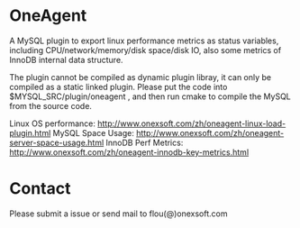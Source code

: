 # OneAgent

A MySQL plugin to export linux performance metrics as status variables, including CPU/network/memory/disk space/disk IO, also some metrics of InnoDB internal data structure.

The plugin cannot be compiled as dynamic plugin libray, it can only be compiled as a static linked plugin. Please put the code into $MYSQL_SRC/plugin/oneagent , and then run cmake to compile the MySQL from the source code.

Linux OS performance: http://www.onexsoft.com/zh/oneagent-linux-load-plugin.html
MySQL Space Usage: http://www.onexsoft.com/zh/oneagent-server-space-usage.html
InnoDB Perf Metrics: http://www.onexsoft.com/zh/oneagent-innodb-key-metrics.html


# Contact

Please submit a issue or send mail to flou(@)onexsoft.com
